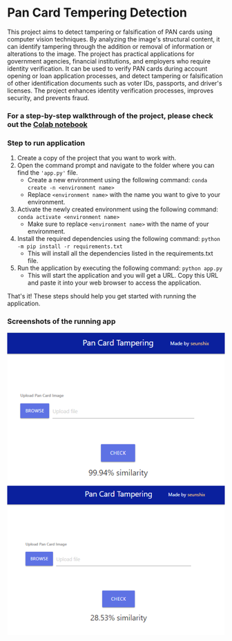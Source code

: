 # Pan Card Tempering Detection

This project aims to detect tampering or falsification of PAN cards using computer vision techniques. By analyzing the image's structural content, it can identify tampering through the addition or removal of information or alterations to the image. The project has practical applications for government agencies, financial institutions, and employers who require identity verification. It can be used to verify PAN cards during account opening or loan application processes, and detect tampering or falsification of other identification documents such as voter IDs, passports, and driver's licenses. The project enhances identity verification processes, improves security, and prevents fraud.

### For a step-by-step walkthrough of the project, please check out the [Colab notebook](./pan_card_tampering.ipynb)


### Step to run application


1. Create a copy of the project that you want to work with.
2. Open the command prompt and navigate to the folder where you can find the ```'app.py'``` file.
    - Create a new environment using the following command: ```conda create -n <environment name>```
    - Replace ```<environment name>``` with the name you want to give to your environment.
3. Activate the newly created environment using the following command:
        ```conda activate <environment name>```
    - Make sure to replace ```<environment name>``` with the name of your environment.
4. Install the required dependencies using the following command: 
        ```python -m pip install -r requirements.txt```
    - This will install all the dependencies listed in the requirements.txt file.
5. Run the application by executing the following command: ```python app.py```
    - This will start the application and you will get a URL. Copy this URL and paste it into your web browser to access the application.

That's it! These steps should help you get started with running the application.

### Screenshots of the running app
![Prediction with original card](./images\with_original.PNG)
![Prediction with tampered card](./images/with_tampered.PNG)
